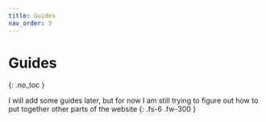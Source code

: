 ```yaml
---
title: Guides 
nav_order: 3
---
```


# Guides 
{: .no_toc }

I will add some guides later, but for now I am still trying to figure out how to put together other parts of the website
{: .fs-6 .fw-300 }


